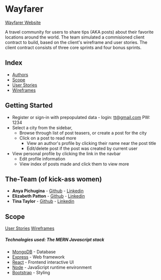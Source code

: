 # Wayfarer

[Wayfarer Website](https://sheltered-thicket-24218.herokuapp.com/)

A travel community for users to share tips (AKA posts) about their favorite locations around the world. The team simulated a commisioned client contract to build, based on the client's wireframe and user stories. The client contract consists of three core sprints and four bonus sprints.

## Index

- [Authors](#The-Team)
- [Scope](#scope)
- [User Stories](./user-stories.md)
- [Wireframes](./wireframes.png)

## Getting Started

- Register or sign-in with prepopulated data - login: tt@gmail.com PW: 1234
- Select a city from the sidebar,
  - Browse through list of post teasers, or create a post for the city
  - Click on a post to read more
    - View an author's profile by clicking their name near the post title
    - Edit/delete post if the post was created by current user
- View personal profile by clicking the link in the navbar
  - Edit profile information
  - View index of posts made and click them to view more

## The-Team (of kick-ass women)

- **Anya Pichugina** - [Github](https://github.com/anya-pich) - [Linkedin](https://www.linkedin.com/in/anna-pich/)
- **Elizabeth Patton** - [Github](https://github.com/eapatton) - [Linkedin](https://www.linkedin.com/in/elizabeth-a-patton/)
- **Tina Taylor** - [Github](https://github.com/longevitytina) - [Linkedin](https://www.linkedin.com/in/tina-taylor-codes/)

## Scope

[User Stories](./user-stories.md)
[Wireframes](./wireframes.png)

##### Technologies used: The MERN Javascript stack

- [MongoDB](https://www.mongodb.com/) - Database
- [Express](https://expressjs.com/) - Web framework
- [React](https://reactjs.org/) - Frontend interactive UI
- [Node](https://getbootstrap.com) - JavaScript runtime environment
- [Bootstrap](https://getbootstrap.com) - Styling
